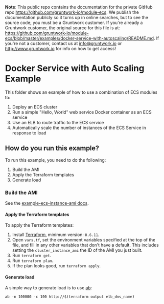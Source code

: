 **Note**: This public repo contains the documentation for the private GitHub repo <https://github.com/gruntwork-io/module-ecs>.
We publish the documentation publicly so it turns up in online searches, but to see the source code, you must be a Gruntwork customer.
If you're already a Gruntwork customer, the original source for this file is at: <https://github.com/gruntwork-io/module-ecs/blob/master/examples/docker-service-with-autoscaling/README.md>.
If you're not a customer, contact us at <info@gruntwork.io> or <http://www.gruntwork.io> for info on how to get access!

# Docker Service with Auto Scaling Example

This folder shows an example of how to use a combination of ECS modules to:

1. Deploy an ECS cluster
1. Run a simple "Hello, World" web service Docker container as an ECS service
1. Use an ELB to route traffic to the ECS service
1. Automatically scale the number of instances of the ECS Service in response to load

## How do you run this example?

To run this example, you need to do the following:

1. Build the AMI
1. Apply the Terraform templates
1. Generate load

### Build the AMI

See the [example-ecs-instance-ami docs](/examples/example-ecs-instance-ami).

#### Apply the Terraform templates

To apply the Terraform templates:

1. Install [Terraform](https://www.terraform.io/), minimum version: `0.6.11`.
1. Open `vars.tf`, set the environment variables specified at the top of the file, and fill in any other variables that
   don't have a default. This includes setting the `cluster_instance_ami` the ID of the AMI you just built.
1. Run `terraform get`.
1. Run `terraform plan`.
1. If the plan looks good, run `terraform apply`.

#### Generate load

A simple way to generate load is to use [ab](http://httpd.apache.org/docs/2.4/programs/ab.html):

```
ab -n 100000 -c 100 http://$(terraform output elb_dns_name)
```